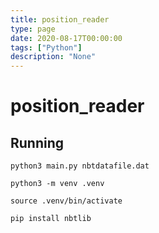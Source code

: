 ```yaml
---
title: position_reader
type: page
date: 2020-08-17T00:00:00
tags: ["Python"]
description: "None"
---
```


# position_reader

## Running

```
python3 main.py nbtdatafile.dat

python3 -m venv .venv

source .venv/bin/activate

pip install nbtlib
```

